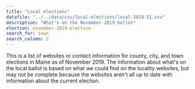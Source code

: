 ```yaml
---
title: "Local elections"
datafile: "../../data/csv/local-elections/local-2019-11.csv"
description: "What's on the November 2019 ballot"
election: november-2019-election
search_for: town
search_column: 2
---
```


This is a list of websites or contact information for county, city, and town elections in Maine as of November 2019. The information about what's on the local ballot is based on what we could find on the locality websites, but may not be complete because the websites aren't all up to date with information about the current election.
